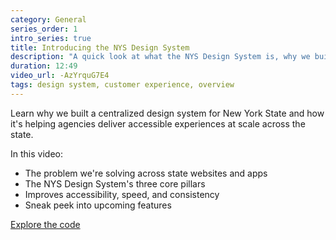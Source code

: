 ```yaml
---
category: General
series_order: 1
intro_series: true
title: Introducing the NYS Design System
description: "A quick look at what the NYS Design System is, why we built it, and how it helps teams make websites and apps that work better for everyone."
duration: 12:49
video_url: -AzYrquG7E4
tags: design system, customer experience, overview
---
```

Learn why we built a centralized design system for New York State and how it's helping agencies deliver accessible experiences at scale across the state. 

In this video:
- The problem we're solving across state websites and apps
- The NYS Design System's three core pillars
- Improves accessibility, speed, and consistency
- Sneak peek into upcoming features

[Explore the code](https://github.com/its-hcd/nysds)
